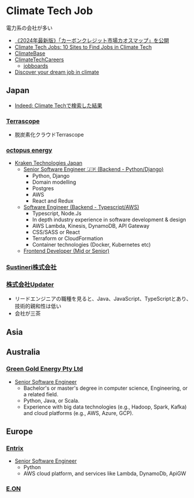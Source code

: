 # Climate Tech Job

電力系の会社が多い

- [《2024年最新版》「カーボンクレジット市場カオスマップ」を公開](https://prtimes.jp/main/html/rd/p/000000009.000119520.html)
- [Climate Tech Jobs: 10 Sites to Find Jobs in Climate Tech](https://naturetech.io/blog/10-sites-to-find-climate-tech-jobs-in-2022)
- [ClimateBase](https://climatebase.org/jobs)
- [ClimateTechCareers](https://www.climatetechcareers.com/)
  - [jobboards](https://www.climatetechcareers.com/#jobboards)
- [Discover your dream job in climate](https://www.terra.do/climate-jobs/job-board/)

## Japan

- [Indeed: Climate Techで検索した結果](https://jp.indeed.com/q-climate-tech-%e6%b1%82%e4%ba%ba.html?vjk=563d151d9207678c)

### [Terrascope](https://www.terrascope.com/ja/)

- 脱炭素化クラウドTerrascope

### [octopus energy](https://octopusenergy.co.jp/)

- [Kraken Technologies Japan](https://jobs.lever.co/octoenergy?location=Tokyo%2C%20JP)
  - [Senior Software Engineer 🇯🇵 (Backend - Python/Django)](https://jobs.lever.co/octoenergy/be379937-e5b7-4de5-b9fc-e6d5d2afebbe)
    - Python, Django
    - Domain modelling
    - Postgres
    - AWS
    - React and Redux
  - [Software Engineer (Backend - Typescript/AWS)](https://jobs.lever.co/octoenergy/5707bcfa-7d87-4ed4-b669-4c2008ed7406)
    - Typescript, Node.Js
    - In depth industry experience in software development & design
    - AWS Lambda, Kinesis, DynamoDB, API Gateway
    - CSS/SASS or React
    - Terraform or CloudFormation
    - Container technologies (Docker, Kubernetes etc)
  - [Frontend Developer (Mid or Senior)](https://jobs.lever.co/octoenergy/54b420c6-0c38-4b25-839b-ff35607cdb1a)

### [Sustineri株式会社](https://sustineri.co.jp/)

### [株式会社Updater](https://www.updater.co.jp/)

- リードエンジニアの職種を見ると、Java、JavaScript、TypeScriptとあり、技術的親和性は低い
- 会社が三茶

## Asia

## Australia

### [Green Gold Energy Pty Ltd](https://greengoldenergy.com.au/)

- [Senior Software Engineer](https://au.talent.com/view?id=e7c93f43577f)
  - Bachelor's or master's degree in computer science, Engineering, or a related field.
  - Python, Java, or Scala.
  - Experience with big data technologies (e.g., Hadoop, Spark, Kafka) and cloud platforms (e.g., AWS, Azure, GCP).

## Europe

### [Entrix](https://www.entrixenergy.com/en/home/)

- [Senior Software Engineer](https://climatebase.org/job/48761902/senior-software-engineer-dfm?utm_source=jobs_directory&queryID=22ac34a9b53bde5543feed0cb408f1a5)
  - Python
  - AWS cloud platform, and services like Lambda, DynamoDb, ApiGW

### [E.ON](https://www.eon.com/en.html)
